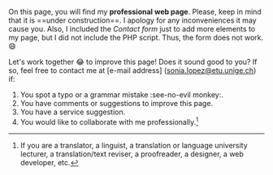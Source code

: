 On this page, you will find my **professional web page**. Please, keep in mind that it is ==under construction==. I apology for any inconveniences it may cause you.
Also, I included the *Contact form* just to add more elements to my page, but I did not include the PHP script. Thus, the form does not work. :smile:

Let's work together :joy: to improve this page! Does it sound good to you? If so, feel free to contact me at [e-mail address] (sonia.lopez@etu.unige.ch) if:
1. You spot a typo or a grammar mistake :see-no-evil monkey:.
2. You have comments or suggestions to improve this page.
3. You have a service suggestion.
4. You would like to collaborate with me professionally.[^1]


[^1]: If you are a translator, a linguist, a translation or language university lecturer, a translation/text reviser, a proofreader, a designer, a web developer, etc.  